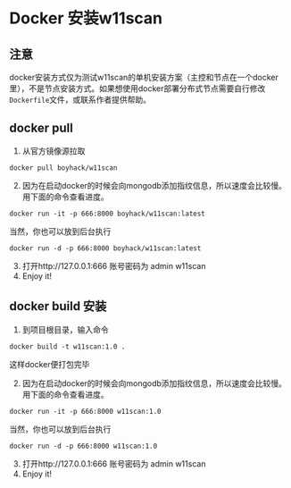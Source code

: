 # Docker 安装w11scan

## 注意
docker安装方式仅为测试w11scan的单机安装方案（主控和节点在一个docker里），不是节点安装方式。如果想使用docker部署分布式节点需要自行修改`Dockerfile`文件，或联系作者提供帮助。

## docker pull
1. 从官方镜像源拉取
```
docker pull boyhack/w11scan
```
2. 因为在启动docker的时候会向mongodb添加指纹信息，所以速度会比较慢。用下面的命令查看进度。
```
docker run -it -p 666:8000 boyhack/w11scan:latest
```
当然，你也可以放到后台执行
```
docker run -d -p 666:8000 boyhack/w11scan:latest
```
3. 打开http://127.0.0.1:666  账号密码为 admin w11scan
4. Enjoy it!

## docker build 安装
1. 到项目根目录，输入命令
```
docker build -t w11scan:1.0 .
```
这样docker便打包完毕  

2. 因为在启动docker的时候会向mongodb添加指纹信息，所以速度会比较慢。用下面的命令查看进度。
```
docker run -it -p 666:8000 w11scan:1.0
```
当然，你也可以放到后台执行
```
docker run -d -p 666:8000 w11scan:1.0
```
3. 打开http://127.0.0.1:666  账号密码为 admin w11scan
4. Enjoy it!
